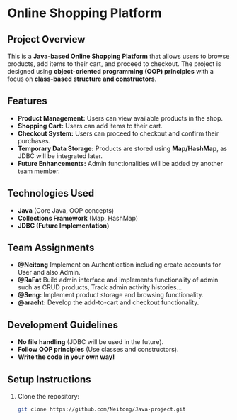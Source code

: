 
# Online Shopping Platform

## Project Overview
This is a **Java-based Online Shopping Platform** that allows users to browse products, add items to their cart, and proceed to checkout. The project is designed using **object-oriented programming (OOP) principles** with a focus on **class-based structure and constructors**.

## Features
- **Product Management:** Users can view available products in the shop.
- **Shopping Cart:** Users can add items to their cart.
- **Checkout System:** Users can proceed to checkout and confirm their purchases.
- **Temporary Data Storage:** Products are stored using **Map/HashMap**, as JDBC will be integrated later.
- **Future Enhancements:** Admin functionalities will be added by another team member.

## Technologies Used
- **Java** (Core Java, OOP concepts)
- **Collections Framework** (Map, HashMap)
- **JDBC (Future Implementation)**

## Team Assignments
- **@Neitong** Implement on Authentication including create accounts for User and also Admin.
- **@RaFat** Build admin interface and implements functionality of admin such as CRUD products, Track admin activity histories... 
- **@Seng:** Implement product storage and browsing functionality.
- **@araeht:** Develop the add-to-cart and checkout functionality.

## Development Guidelines
- **No file handling** (JDBC will be used in the future).
- **Follow OOP principles** (Use classes and constructors).
- **Write the code in your own way!**

## Setup Instructions
1. Clone the repository:
   ```sh
   git clone https://github.com/Neitong/Java-project.git
